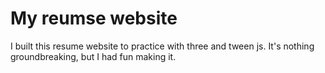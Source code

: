 # My reumse website
I built this resume website to practice with three and tween js. It's nothing groundbreaking, but I had fun making it.
